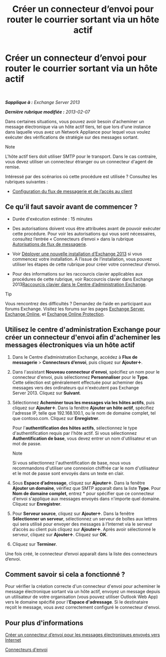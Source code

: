 ﻿---
title: 'Créer un connecteur d’envoi pour router le courrier sortant via un hôte actif'
TOCTitle: Créer un connecteur d’envoi pour router le courrier sortant via un hôte actif
ms:assetid: 4a9ef08e-bd62-4c6b-8790-d24fb0f8f24b
ms:mtpsurl: https://technet.microsoft.com/fr-fr/library/JJ673059(v=EXCHG.150)
ms:contentKeyID: 50478105
ms.date: 04/24/2018
mtps_version: v=EXCHG.150
ms.translationtype: HT
---

# Créer un connecteur d’envoi pour router le courrier sortant via un hôte actif

 

_**Sapplique à :** Exchange Server 2013_

_**Dernière rubrique modifiée :** 2013-02-07_

Dans certaines situations, vous pouvez avoir besoin d'acheminer un message électronique via un hôte actif tiers, tel que lors d'une instance dans laquelle vous avez un Network Appliance pour lequel vous voulez exécuter des vérifications de stratégie sur des messages sortant.

> [!NOTE]
> L'hôte actif tiers doit utiliser SMTP pour le transport. Dans le cas contraire, vous devez utiliser un connecteur étranger ou un connecteur d'agent de remise.


Intéressé par des scénarios où cette procédure est utilisée ? Consultez les rubriques suivantes :

  - [Configuration du flux de messagerie et de l’accès au client](configure-mail-flow-and-client-access-exchange-2013-help.md)

## Ce qu’il faut savoir avant de commencer ?

  - Durée d'exécution estimée : 15 minutes

  - Des autorisations doivent vous être attribuées avant de pouvoir exécuter cette procédure. Pour voir les autorisations qui vous sont nécessaires, consultez l’entrée « Connecteurs d’envoi » dans la rubrique [Autorisations de flux de messagerie](mail-flow-permissions-exchange-2013-help.md).

  - Voir [Déployer une nouvelle installation d’Exchange 2013](deploy-a-new-installation-of-exchange-2013-exchange-2013-help.md) si vous commencez votre installation. À l’issue de l’installation, vous pouvez utiliser les étapes de cette rubrique pour créer votre connecteur d’envoi.

  - Pour des informations sur les raccourcis clavier applicables aux procédures de cette rubrique, voir Raccourcis clavier dans Exchange 2013[Raccourcis clavier dans le Centre d’administration Exchange](keyboard-shortcuts-in-the-exchange-admin-center-exchange-online-protection-help.md).

> [!TIP]
> Vous rencontrez des difficultés ? Demandez de l’aide en participant aux forums Exchange. Visitez les forums sur les pages <a href="https://go.microsoft.com/fwlink/p/?linkid=60612">Exchange Server</a>, <a href="https://go.microsoft.com/fwlink/p/?linkid=267542">Exchange Online</a>, et <a href="https://go.microsoft.com/fwlink/p/?linkid=285351">Exchange Online Protection</a>.


## Utilisez le centre d'administration Exchange pour créer un connecteur d'envoi afin d'acheminer les messages électroniques via un hôte actif

1.  Dans le Centre d’administration Exchange, accédez à **Flux de messagerie** \> **Connecteurs d’envoi**, puis cliquez sur **Ajouter**![Icône Ajouter](images/JJ218640.c1e75329-d6d7-4073-a27d-498590bbb558(EXCHG.150).gif "Icône Ajouter").

2.  Dans l'assistant **Nouveau connecteur d'envoi**, spécifiez un nom pour le connecteur d'envoi, puis sélectionnez **Personnaliser** pour le **Type**. Cette sélection est généralement effectuée pour acheminer des messages vers des ordinateurs qui n'exécutent pas Exchange Server 2013. Cliquez sur **Suivant**.

3.  Sélectionnez **Acheminer tous les messages via les hôtes actifs**, puis cliquez sur **Ajouter**![Icône Ajouter](images/JJ218640.c1e75329-d6d7-4073-a27d-498590bbb558(EXCHG.150).gif "Icône Ajouter"). Dans la fenêtre **Ajouter un hôte actif**, spécifiez l'adresse IP, telle que 192.168.100.1, ou le nom de domaine complet, tel que contoso.com. Cliquez sur **Enregistrer**.
    
    Pour l'**authentification des hôtes actifs**, sélectionnez le type d'authentification requis par l'hôte actif. Si vous sélectionnez **Authentification de base**, vous devez entrer un nom d'utilisateur et un mot de passe.
    
    > [!NOTE]
    > Si vous sélectionnez l'authentification de base, nous vous recommandons d'utiliser une connexion chiffrée car le nom d'utilisateur et le mot de passe sont envoyés dans un texte en clair.


4.  Sous **Espace d’adressage**, cliquez sur **Ajouter**![Icône Ajouter](images/JJ218640.c1e75329-d6d7-4073-a27d-498590bbb558(EXCHG.150).gif "Icône Ajouter"). Dans la fenêtre **Ajouter un domaine**, vérifiez que SMTP apparaît dans la liste **Type**. Pour **Nom de domaine complet**, entrez \* pour spécifier que ce connecteur d'envoi s'applique aux messages envoyés dans n'importe quel domaine. Cliquez sur **Enregistrer**.

5.  Pour **Serveur source**, cliquez sur **Ajouter**![Icône Ajouter](images/JJ218640.c1e75329-d6d7-4073-a27d-498590bbb558(EXCHG.150).gif "Icône Ajouter"). Dans la fenêtre **Sélectionner un serveur**, sélectionnez un serveur de boîtes aux lettres qui sera utilisé pour envoyer des messages à l’Internet via le serveur d’accès au client puis cliquez sur **Ajouter**![Icône Ajouter](images/JJ218640.c1e75329-d6d7-4073-a27d-498590bbb558(EXCHG.150).gif "Icône Ajouter"). Après avoir sélectionné le serveur, cliquez sur **Ajouter**![Icône Ajouter](images/JJ218640.c1e75329-d6d7-4073-a27d-498590bbb558(EXCHG.150).gif "Icône Ajouter"). Cliquez sur **OK**.

6.  Cliquez sur **Terminer**.

Une fois créé, le connecteur d’envoi apparaît dans la liste des connecteurs d’envoi.

## Comment savoir si cela a fonctionné ?

Pour vérifier la création correcte d'un connecteur d'envoi pour acheminer le message électronique sortant via un hôte actif, envoyez un message depuis un utilisateur de votre organisation (vous pouvez utiliser Outlook Web App) vers le domaine spécifié pour l'**Espace d'adressage**. Si le destinataire reçoit le message, vous avez correctement configuré le connecteur d'envoi.

## Pour plus d'informations

[Créer un connecteur d’envoi pour les messages électroniques envoyés vers Internet](create-a-send-connector-for-email-sent-to-the-internet-exchange-2013-help.md)

[Connecteurs d'envoi](send-connectors-exchange-2013-help.md)

